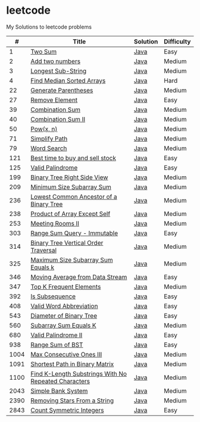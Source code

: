 # leetcode
My Solutions to leetcode problems

|#|Title|Solution|Difficulty|
|---|-----|--------|----------|
|1|[Two Sum](https://leetcode.com/problems/two-sum/)|[Java](./Array/TwoSum.java)|Easy|
|2|[Add two numbers](https://leetcode.com/problems/add-two-numbers/)|[Java](./LinkedList/AddTwoNumbers.java)|Medium|
|3|[Longest Sub-String](https://leetcode.com/problems/longest-substring-without-repeating-characters/)|[Java](./String/LongestSubString.java)|Medium|
|4|[Find Median Sorted Arrays](https://leetcode.com/problems/median-of-two-sorted-arrays/)|[Java](./Array/FindMedianSortedArrays.java)|Hard|
|22|[Generate Parentheses](https://leetcode.com/problems/generate-parentheses/)|[Java](./22.%20Generate%20Parentheses/Solution.java)|Medium|
|27|[Remove Element](https://leetcode.com/problems/remove-element/)|[Java](./27.%20Remove%20Element/Solution.java)|Easy|
|39|[Combination Sum](https://leetcode.com/problems/combination-sum/)|[Java](./39.%20Combination%20Sum/Solution.java)|Medium|
|40|[Combination Sum II](https://leetcode.com/problems/combination-sum-ii/)|[Java](./40.%20Combination%20Sum%20II/Solution.java)|Medium|
|50|[Pow(x, n)](https://leetcode.com/problems/powx-n)|[Java](./50.%20Pow(x%2C%20n)/Solution.java)|Medium|
|71|[Simplify Path](https://leetcode.com/problems/simplify-path)|[Java](./71.%20Simplify%20Path/SimplifyPath.java)|Medium|
|79|[Word Search](https://leetcode.com/problems/word-search)|[Java](./79.%20Word%20Search/Solution.java)|Medium|
|121|[Best time to buy and sell stock](https://leetcode.com/problems/best-time-to-buy-and-sell-stock)|[Java](./121.%20Best%20Time%20to%20Buy%20and%20Sell%20Stock/Solution.java)|Easy|
|125|[Valid Palindrome](https://leetcode.com/problems/valid-palindrome)|[Java](./125.%20Valid%20Palindrome/Solution.java)|Easy|
|199|[Binary Tree Right Side View](https://leetcode.com/problems/binary-tree-right-side-view)|[Java](./199.%20Binary%20Tree%20Right%20Side%20View)|Medium|
|209|[Minimum Size Subarray Sum](https://leetcode.com/problems/minimum-size-subarray-sum)|[Java](./209.%20Minimum%20Size%20Subarray%20Sum/Solution.java)|Medium|
|236|[Lowest Common Ancestor of a Binary Tree](https://leetcode.com/problems/lowest-common-ancestor-of-a-binary-tree/)|[Java](./236.%20Lowest%20Common%20Ancestor%20of%20a%20Binary%20Tree/Solution.java)|Medium|
|238|[Product of Array Except Self](https://leetcode.com/problems/product-of-array-except-self/)|[Java](./238.%20Product%20of%20Array%20Except%20Self/Solution.java)|Medium|
|253|[Meeting Rooms II](https://leetcode.com/problems/meeting-rooms-ii/)|[Java](./253.%20Meeting%20Rooms%20II/Solution.java)|Medium|
|303|[Range Sum Query - Immutable](https://leetcode.com/problems/range-sum-query-immutable)|[Java](./303.%20Range%20Sum%20Query%20-%20Immutable/NumArray.java)|Easy|
|314|[Binary Tree Vertical Order Traversal](https://leetcode.com/problems/binary-tree-vertical-order-traversal)|[Java](./314.%20Binary%20Tree%20Vertical%20Order%20Traversal/BinaryTreeVertical.java)|Medium|
|325|[Maximum Size Subarray Sum Equals k](https://leetcode.com/problems/maximum-size-subarray-sum-equals-k/)|[Java](./325.%20Maximum%20Size%20Subarray%20Sum%20Equals%20k/Solution.java)|Medium|
|346|[Moving Average from Data Stream](https://leetcode.com/problems/moving-average-from-data-stream/)|[Java](./346.%20Moving%20Average%20from%20Data%20Stream/MovingAverage.java)|Easy|
|347|[Top K Frequent Elements](https://leetcode.com/problems/top-k-frequent-elements/)|[Java](./347.%20Top%20K%20Frequent%20Elements/Solution.java)|Medium|
|392|[Is Subsequence](https://leetcode.com/problems/is-subsequence)|[Java](./392.%20Is%20Subsequence/Solution.java)|Easy|
|408|[Valid Word Abbreviation](https://leetcode.com/problems/valid-word-abbreviation)|[Java](./408.%20Valid%20Word%20Abbreviation/ValidAbbreviation.java)|Easy|
|543|[Diameter of Binary Tree](https://leetcode.com/problems/diameter-of-binary-tree)|[Java](./543.%20Diameter%20of%20Binary%20Tree/BinaryTreeDiameter.java)|Easy|
|560|[Subarray Sum Equals K](https://leetcode.com/problems/subarray-sum-equals-k/)|[Java](./560.%20Subarray%20Sum%20Equals%20K/Solution.java)|Medium|
|680|[Valid Palindrome II](https://leetcode.com/problems/valid-palindrome-ii)|[Java](./680.%20Valid%20Palindrome%20II/Solution.java)|Easy|
|938|[Range Sum of BST](https://leetcode.com/problems/range-sum-of-bst)|[Java](./938.%20Range%20Sum%20of%20BST/Solution.java)|Easy|
|1004|[Max Consecutive Ones III](https://leetcode.com/problems/max-consecutive-ones-iii)|[Java](./1004.%20Max%20Consecutive%20Ones%20III/Solution.java)|Medium|
|1091|[Shortest Path in Binary Matrix](https://leetcode.com/problems/shortest-path-in-binary-matrix/)|[Java](./1091.%20Shortest%20Path%20in%20Binary%20Matrix/Solution.java)|Medium|
|1100|[Find K-Length Substrings With No Repeated Characters](https://leetcode.com/problems/find-k-length-substrings-with-no-repeated-characters)|[Java](./1100.%20Find%20K-Length%20Substrings%20With%20No%20Repeated%20Characters/Solution.java)|Medium|
|2043|[Simple Bank System](https://leetcode.com/problems/simple-bank-system)|[Java](./2043.%20Simple%20Bank%20System/Bank.java)|Medium|
|2390|[Removing Stars From a String](https://leetcode.com/problems/removing-stars-from-a-string)|[Java](./2390.%20Removing%20Stars%20From%20a%20String/Solution.java)|Medium|
|2843|[Count Symmetric Integers](https://leetcode.com/problems/count-symmetric-integers/)|[Java](./2843.%20Count%20Symmetric%20Integers/Solution.java)|Easy|
